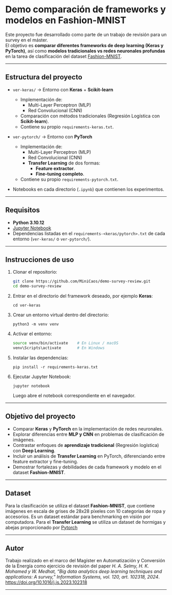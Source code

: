 # Demo comparación de frameworks y modelos en Fashion-MNIST

Este proyecto fue desarrollado como parte de un trabajo de revisión para un survey en el máster.  
El objetivo es **comparar diferentes frameworks de deep learning (Keras y PyTorch)**, así como **modelos tradicionales vs redes neuronales profundas** en la tarea de clasificación del dataset [Fashion-MNIST](https://github.com/zalandoresearch/fashion-mnist).

---

## Estructura del proyecto

- `ver-keras/` → Entorno con **Keras** + **Scikit-learn**
  - Implementación de:
    - Multi-Layer Perceptron (MLP)
    - Red Convolucional (CNN)
  - Comparación con métodos tradicionales (Regresión Logística con **Scikit-learn**).
  - Contiene su propio `requirements-keras.txt`.

- `ver-pytorch/` → Entorno con **PyTorch**
  - Implementación de:
    - Multi-Layer Perceptron (MLP)
    - Red Convolucional (CNN)
    - **Transfer Learning** de dos formas:
      - **Feature extractor**.
      - **Fine-tuning completo**.
  - Contiene su propio `requirements-pytorch.txt`.

- Notebooks en cada directorio (`.ipynb`) que contienen los experimentos.

---

## Requisitos

- **Python 3.10.12**
- [Jupyter Notebook](https://jupyter.org/)
- Dependencias listadas en el `requirements-<keras/pytorch>.txt` de cada entorno (`ver-keras/` o `ver-pytorch/`).

---

## Instrucciones de uso

1. Clonar el repositorio:
   ```bash
   git clone https://github.com/MiniCaos/demo-survey-review.git
   cd demo-survey-review
    ```

2. Entrar en el directorio del framework deseado, por ejemplo **Keras**:

   ```
   cd ver-keras
   ```
   
3. Crear un entorno virtual dentro del directorio:

   ```
   python3 -m venv venv
     ```

4. Activar el entorno:

   ```bash
   source venv/bin/activate    # En Linux / macOS
   venv\Scripts\activate       # En Windows
   ```

5. Instalar las dependencias:

   ```
   pip install -r requirements-keras.txt
   ```

6. Ejecutar Jupyter Notebook:

   ```
   jupyter notebook
   ```

   Luego abre el notebook correspondiente en el navegador.

---

## Objetivo del proyecto

* Comparar **Keras** y **PyTorch** en la implementación de redes neuronales.
* Explorar diferencias entre **MLP y CNN** en problemas de clasificación de imágenes.
* Contrastar enfoques de **aprendizaje tradicional** (Regresión logística) con **Deep Learning**.
* Incluir un análisis de **Transfer Learning** en PyTorch, diferenciando entre feature extractor y fine-tuning.
* Demostrar fortalezas y debilidades de cada framework y modelo en el dataset **Fashion-MNIST**.

---

## Dataset
Para la clasificación se utiliza el dataset **Fashion-MNIST**, que contiene imágenes en escala de grises de 28x28 píxeles con 10 categorías de ropa y accesorios.
Es un dataset estándar para benchmarking en visión por computadora.
Para el **Transfer Learning** se utiliza un dataset de hormigas y abejas proporcionado por [Pytorch](https://download.pytorch.org/tutorial/hymenoptera_data.zip)

---

## Autor

Trabajo realizado en el marco del Magíster en Automatización y Conversión de la Energía como ejercicio de revisión del paper *H. A. Selmy, H. K. Mohamed y W. Medhat, “Big data analytics deep learning techniques and applications: A survey,” Information Systems, vol. 120, art. 102318, 2024*. https://doi.org/10.1016/j.is.2023.102318

---

